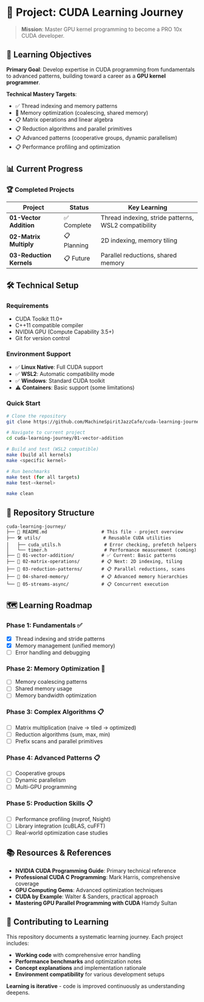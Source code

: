 # 🚀 Project: CUDA Learning Journey

> **Mission**: Master GPU kernel programming to become a PRO 10x CUDA developer.

## 🎯 Learning Objectives

**Primary Goal**: Develop expertise in CUDA programming from fundamentals to advanced patterns, building toward a career as a **GPU kernel programmer**.

**Technical Mastery Targets**:
- ✅ Thread indexing and memory patterns
- 🔄 Memory optimization (coalescing, shared memory)
- 📋 Matrix operations and linear algebra
- 📋 Reduction algorithms and parallel primitives  
- 📋 Advanced patterns (cooperative groups, dynamic parallelism)
- 📋 Performance profiling and optimization

## 📊 Current Progress

### 🏆 Completed Projects
| Project                  | Status      | Key Learning                                         |
|--------------------------|-------------|------------------------------------------------------|
| **01-Vector Addition**   | ✅ Complete | Thread indexing, stride patterns, WSL2 compatibility |
| **02-Matrix Multiply**   | 📋 Planning | 2D indexing, memory tiling                           |
| **03-Reduction Kernels** | 📋 Future   | Parallel reductions, shared memory                   |

## 🛠️ Technical Setup

### **Requirements**
- CUDA Toolkit 11.0+
- C++11 compatible compiler
- NVIDIA GPU (Compute Capability 3.5+)
- Git for version control

### **Environment Support**
- ✅ **Linux Native**: Full CUDA support
- ✅ **WSL2**: Automatic compatibility mode
- ✅ **Windows**: Standard CUDA toolkit
- ⚠️ **Containers**: Basic support (some limitations)

### **Quick Start**
```bash
# Clone the repository
git clone https://github.com/MachineSpiritJazzCafe/cuda-learning-journey

# Navigate to current project
cd cuda-learning-journey/01-vector-addition

# Build and test (WSL2 compatible)
make (build all kernels)
make <specific kernel>

# Run benchmarks
make test (for all targets)
make test-<kernel>

make clean
```

## 📁 Repository Structure

```
cuda-learning-journey/
├── 📄 README.md                    # This file - project overview
├── 🛠️ utils/                       # Reusable CUDA utilities
│   ├── cuda_utils.h                # Error checking, prefetch helpers
│   └── timer.h                     # Performance measurement (coming)
├── 📁 01-vector-addition/          # ✅ Current: Basic patterns
├── 📁 02-matrix-operations/        # 📋 Next: 2D indexing, tiling
├── 📁 03-reduction-patterns/       # 📋 Parallel reductions, scans
├── 📁 04-shared-memory/            # 📋 Advanced memory hierarchies
└── 📁 05-streams-async/            # 📋 Concurrent execution

```

## 🗺️ Learning Roadmap

### **Phase 1: Fundamentals** ✅
- [X] Thread indexing and stride patterns
- [X] Memory management (unified memory)
- [ ] Error handling and debugging

### **Phase 2: Memory Optimization** 🔄
- [ ] Memory coalescing patterns
- [ ] Shared memory usage
- [ ] Memory bandwidth optimization

### **Phase 3: Complex Algorithms** 📋
- [ ] Matrix multiplication (naive → tiled → optimized)
- [ ] Reduction algorithms (sum, max, min)
- [ ] Prefix scans and parallel primitives

### **Phase 4: Advanced Patterns** 📋
- [ ] Cooperative groups
- [ ] Dynamic parallelism
- [ ] Multi-GPU programming

### **Phase 5: Production Skills** 📋
- [ ] Performance profiling (nvprof, Nsight)
- [ ] Library integration (cuBLAS, cuFFT)
- [ ] Real-world optimization case studies

## 📚 Resources & References

- **NVIDIA CUDA Programming Guide**: Primary technical reference
- **Professional CUDA C Programming**: Mark Harris, comprehensive coverage
- **GPU Computing Gems**: Advanced optimization techniques
- **CUDA by Example**: Walter & Sanders, practical approach
- **Mastering GPU Parallel Programming with CUDA** Hamdy Sultan

## 🤝 Contributing to Learning

This repository documents a systematic learning journey. Each project includes:
- **Working code** with comprehensive error handling
- **Performance benchmarks** and optimization notes
- **Concept explanations** and implementation rationale
- **Environment compatibility** for various development setups

**Learning is iterative** - code is improved continuously as understanding deepens.

